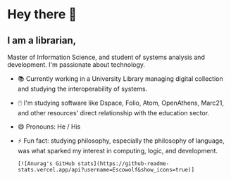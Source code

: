 # Hey there 👋
## I am a librarian, 

Master of Information Science, and student of systems analysis and development. I'm passionate about technology.

- 📚 Currently working in a University Library managing digital collection and studying the interoperability of systems.
- 🖱️ I'm studying software like Dspace, Folio, Atom, OpenAthens, Marc21, and other resources' direct relationship with the education sector.
- 😄 Pronouns: He / His

- ⚡ Fun fact: studying philosophy, especially the philosophy of language, was what sparked my interest in computing, logic, and development. 

  ```
  [![Anurag's GitHub stats](https://github-readme-stats.vercel.app/api?username=Escowolf&show_icons=true)]
  ```
